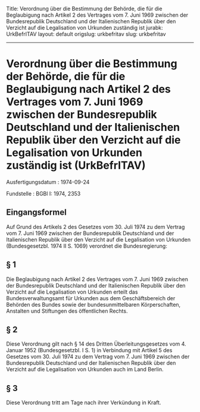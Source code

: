 Title: Verordnung über die Bestimmung der Behörde, die für die Beglaubigung nach Artikel
  2 des Vertrages vom 7. Juni 1969 zwischen der Bundesrepublik Deutschland und der
  Italienischen Republik über den Verzicht auf die Legalisation von Urkunden zuständig
  ist
jurabk: UrkBefrITAV
layout: default
origslug: urkbefritav
slug: urkbefritav

---

# Verordnung über die Bestimmung der Behörde, die für die Beglaubigung nach Artikel 2 des Vertrages vom 7. Juni 1969 zwischen der Bundesrepublik Deutschland und der Italienischen Republik über den Verzicht auf die Legalisation von Urkunden zuständig ist (UrkBefrITAV)

Ausfertigungsdatum
:   1974-09-24

Fundstelle
:   BGBl I: 1974, 2353



## Eingangsformel

Auf Grund des Artikels 2 des Gesetzes vom 30. Juli 1974 zu dem Vertrag
vom 7. Juni 1969 zwischen der Bundesrepublik Deutschland und der
Italienischen Republik über den Verzicht auf die Legalisation von
Urkunden (Bundesgesetzbl. 1974 II S. 1069) verordnet die
Bundesregierung:


## § 1

Die Beglaubigung nach Artikel 2 des Vertrages vom 7. Juni 1969
zwischen der Bundesrepublik Deutschland und der Italienischen Republik
über den Verzicht auf die Legalisation von Urkunden erteilt das
Bundesverwaltungsamt für Urkunden aus dem Geschäftsbereich der
Behörden des Bundes sowie der bundesunmittelbaren Körperschaften,
Anstalten und Stiftungen des öffentlichen Rechts.


## § 2

Diese Verordnung gilt nach § 14 des Dritten Überleitungsgesetzes vom
4\. Januar 1952 (Bundesgesetzbl. I S. 1) in Verbindung mit Artikel 5
des Gesetzes vom 30. Juli 1974 zu dem Vertrag vom 7. Juni 1969
zwischen der Bundesrepublik Deutschland und der Italienischen Republik
über den Verzicht auf die Legalisation von Urkunden auch im Land
Berlin.


## § 3

Diese Verordnung tritt am Tage nach ihrer Verkündung in Kraft.

